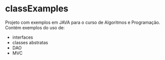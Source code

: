 # classExamples

Projeto com exemplos em JAVA para o curso de Algoritmos e Programação.
Contém exemplos do uso de:
  - interfaces
  - classes abstratas
  - DAO
  - MVC
